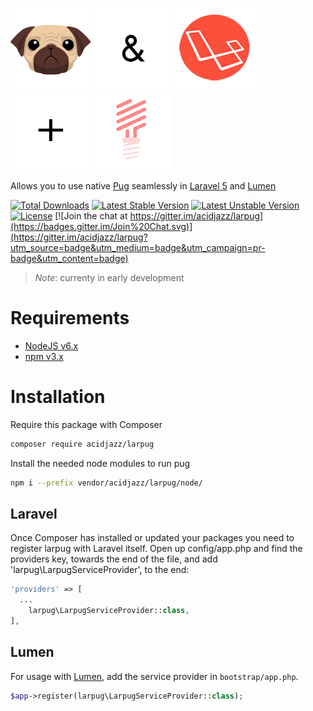 [![](media/pug128.png)](/pugjs/pug)
![](media/and128.png)
[![](media/laravel128.png)](/http://laravel.com)
![](media/plus128.png)
[![](media/lumen128.png)](/http://lumen.laravel.com)

Allows you to use native [Pug](/pugjs/pug) seamlessly in [Laravel 5](http://laravel.com) and [Lumen](http://lumen.laravel.com)

[![Total Downloads](https://poser.pugx.org/acidjazz/larpug/downloads)](https://packagist.org/packages/acidjazz/larpug)
[![Latest Stable Version](https://poser.pugx.org/acidjazz/larpug/v/stable)](https://packagist.org/packages/acidjazz/larpug)
[![Latest Unstable Version](https://poser.pugx.org/acidjazz/larpug/v/unstable)](https://packagist.org/packages/acidjazz/larpug)
[![License](https://poser.pugx.org/acidjazz/larpug/license)](https://packagist.org/packages/acidjazz/larpug)
[![Join the chat at https://gitter.im/acidjazz/larpug](https://badges.gitter.im/Join%20Chat.svg)](https://gitter.im/acidjazz/larpug?utm_source=badge&utm_medium=badge&utm_campaign=pr-badge&utm_content=badge)

> *Note*: currenty in early development

# Requirements

* [NodeJS v6.x](https://nodejs.org/en/)
* [npm v3.x](https://www.npmjs.com/)


# Installation

Require this package with Composer

```bash
composer require acidjazz/larpug
```

Install the needed node modules to run pug
```bash
npm i --prefix vendor/acidjazz/larpug/node/
```

## Laravel

Once Composer has installed or updated your packages you need to register larpug with Laravel itself. Open up config/app.php and find the providers key, towards the end of the file, and add 'larpug\LarpugServiceProvider', to the end:

```php
'providers' => [
  ...
    larpug\LarpugServiceProvider::class,
],
```
## Lumen

For usage with [Lumen](http://lumen.laravel.com), add the service provider in `bootstrap/app.php`. 

```php
$app->register(larpug\LarpugServiceProvider::class);
```
